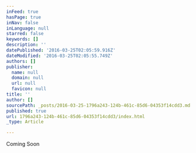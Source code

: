 ```yaml
---
inFeed: true
hasPage: true
inNav: false
inLanguage: null
starred: false
keywords: []
description: ''
datePublished: '2016-03-25T02:05:59.916Z'
dateModified: '2016-03-25T02:05:55.749Z'
authors: []
publisher:
  name: null
  domain: null
  url: null
  favicon: null
title: ''
author: []
sourcePath: _posts/2016-03-25-1796a243-124b-461c-85d6-04353f14cdd3.md
published: true
url: 1796a243-124b-461c-85d6-04353f14cdd3/index.html
_type: Article

---
```

Coming Soon